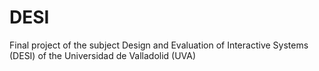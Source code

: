 # DESI
Final project of the subject Design and Evaluation of Interactive Systems (DESI) of the Universidad de Valladolid (UVA)
